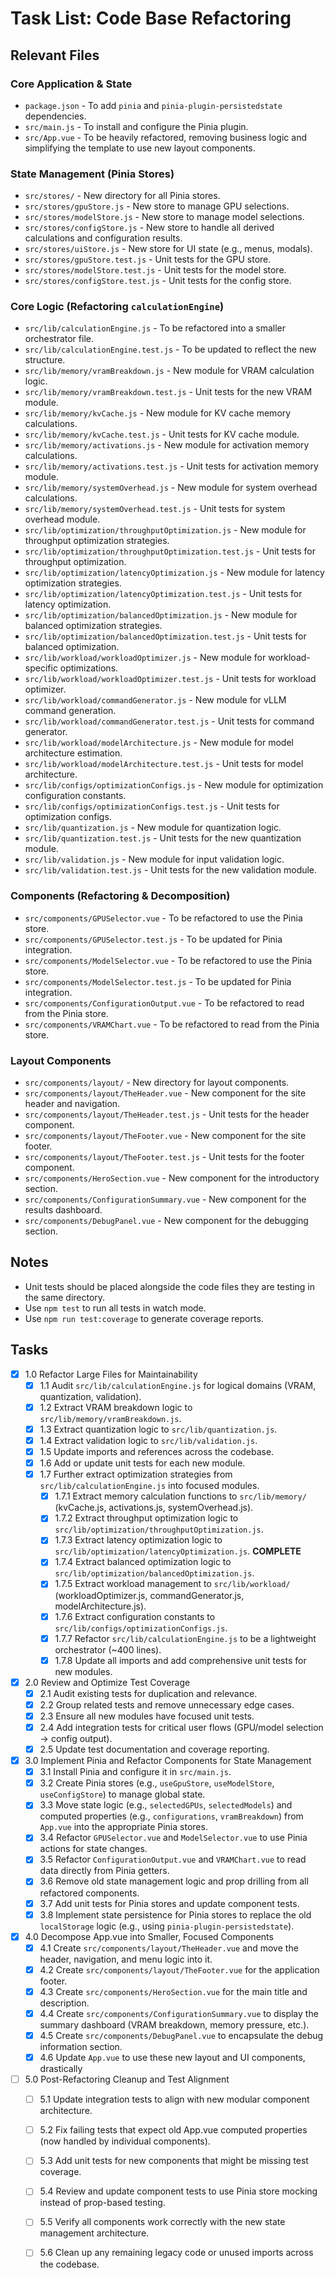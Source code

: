 # Task List: Code Base Refactoring

## Relevant Files

### Core Application & State

* `package.json` - To add `pinia` and `pinia-plugin-persistedstate` dependencies.
* `src/main.js` - To install and configure the Pinia plugin.
* `src/App.vue` - To be heavily refactored, removing business logic and simplifying the template to use new layout components.

### State Management (Pinia Stores)

* `src/stores/` - New directory for all Pinia stores.
* `src/stores/gpuStore.js` - New store to manage GPU selections.
* `src/stores/modelStore.js` - New store to manage model selections.
* `src/stores/configStore.js` - New store to handle all derived calculations and configuration results.
* `src/stores/uiStore.js` - New store for UI state (e.g., menus, modals).
* `src/stores/gpuStore.test.js` - Unit tests for the GPU store.
* `src/stores/modelStore.test.js` - Unit tests for the model store.
* `src/stores/configStore.test.js` - Unit tests for the config store.

### Core Logic (Refactoring `calculationEngine`)

* `src/lib/calculationEngine.js` - To be refactored into a smaller orchestrator file.
* `src/lib/calculationEngine.test.js` - To be updated to reflect the new structure.
* `src/lib/memory/vramBreakdown.js` - New module for VRAM calculation logic.
* `src/lib/memory/vramBreakdown.test.js` - Unit tests for the new VRAM module.
* `src/lib/memory/kvCache.js` - New module for KV cache memory calculations.
* `src/lib/memory/kvCache.test.js` - Unit tests for KV cache module.
* `src/lib/memory/activations.js` - New module for activation memory calculations.
* `src/lib/memory/activations.test.js` - Unit tests for activation memory module.
* `src/lib/memory/systemOverhead.js` - New module for system overhead calculations.
* `src/lib/memory/systemOverhead.test.js` - Unit tests for system overhead module.
* `src/lib/optimization/throughputOptimization.js` - New module for throughput optimization strategies.
* `src/lib/optimization/throughputOptimization.test.js` - Unit tests for throughput optimization.
* `src/lib/optimization/latencyOptimization.js` - New module for latency optimization strategies.
* `src/lib/optimization/latencyOptimization.test.js` - Unit tests for latency optimization.
* `src/lib/optimization/balancedOptimization.js` - New module for balanced optimization strategies.
* `src/lib/optimization/balancedOptimization.test.js` - Unit tests for balanced optimization.
* `src/lib/workload/workloadOptimizer.js` - New module for workload-specific optimizations.
* `src/lib/workload/workloadOptimizer.test.js` - Unit tests for workload optimizer.
* `src/lib/workload/commandGenerator.js` - New module for vLLM command generation.
* `src/lib/workload/commandGenerator.test.js` - Unit tests for command generator.
* `src/lib/workload/modelArchitecture.js` - New module for model architecture estimation.
* `src/lib/workload/modelArchitecture.test.js` - Unit tests for model architecture.
* `src/lib/configs/optimizationConfigs.js` - New module for optimization configuration constants.
* `src/lib/configs/optimizationConfigs.test.js` - Unit tests for optimization configs.
* `src/lib/quantization.js` - New module for quantization logic.
* `src/lib/quantization.test.js` - Unit tests for the new quantization module.
* `src/lib/validation.js` - New module for input validation logic.
* `src/lib/validation.test.js` - Unit tests for the new validation module.

### Components (Refactoring & Decomposition)

* `src/components/GPUSelector.vue` - To be refactored to use the Pinia store.
* `src/components/GPUSelector.test.js` - To be updated for Pinia integration.
* `src/components/ModelSelector.vue` - To be refactored to use the Pinia store.
* `src/components/ModelSelector.test.js` - To be updated for Pinia integration.
* `src/components/ConfigurationOutput.vue` - To be refactored to read from the Pinia store.
* `src/components/VRAMChart.vue` - To be refactored to read from the Pinia store.

### Layout Components

* `src/components/layout/` - New directory for layout components.
* `src/components/layout/TheHeader.vue` - New component for the site header and navigation.
* `src/components/layout/TheHeader.test.js` - Unit tests for the header component.
* `src/components/layout/TheFooter.vue` - New component for the site footer.
* `src/components/layout/TheFooter.test.js` - Unit tests for the footer component.
* `src/components/HeroSection.vue` - New component for the introductory section.
* `src/components/ConfigurationSummary.vue` - New component for the results dashboard.
* `src/components/DebugPanel.vue` - New component for the debugging section.

## Notes

* Unit tests should be placed alongside the code files they are testing in the same directory.
* Use `npm test` to run all tests in watch mode.
* Use `npm run test:coverage` to generate coverage reports.

## Tasks

* [x] 1.0 Refactor Large Files for Maintainability
  * [x] 1.1 Audit `src/lib/calculationEngine.js` for logical domains (VRAM, quantization, validation).
  * [x] 1.2 Extract VRAM breakdown logic to `src/lib/memory/vramBreakdown.js`.
  * [x] 1.3 Extract quantization logic to `src/lib/quantization.js`.
  * [x] 1.4 Extract validation logic to `src/lib/validation.js`.
  * [x] 1.5 Update imports and references across the codebase.
  * [x] 1.6 Add or update unit tests for each new module.
  * [x] 1.7 Further extract optimization strategies from `src/lib/calculationEngine.js` into focused modules.
    * [x] 1.7.1 Extract memory calculation functions to `src/lib/memory/` (kvCache.js, activations.js, systemOverhead.js).
    * [x] 1.7.2 Extract throughput optimization logic to `src/lib/optimization/throughputOptimization.js`.
    * [x] 1.7.3 Extract latency optimization logic to `src/lib/optimization/latencyOptimization.js`. **COMPLETE**
    * [x] 1.7.4 Extract balanced optimization logic to `src/lib/optimization/balancedOptimization.js`.
    * [x] 1.7.5 Extract workload management to `src/lib/workload/` (workloadOptimizer.js, commandGenerator.js, modelArchitecture.js).
    * [x] 1.7.6 Extract configuration constants to `src/lib/configs/optimizationConfigs.js`.
    * [x] 1.7.7 Refactor `src/lib/calculationEngine.js` to be a lightweight orchestrator (~400 lines).
    * [x] 1.7.8 Update all imports and add comprehensive unit tests for new modules.

* [x] 2.0 Review and Optimize Test Coverage
  * [x] 2.1 Audit existing tests for duplication and relevance.
  * [x] 2.2 Group related tests and remove unnecessary edge cases.
  * [x] 2.3 Ensure all new modules have focused unit tests.
  * [x] 2.4 Add integration tests for critical user flows (GPU/model selection → config output).
  * [x] 2.5 Update test documentation and coverage reporting.

* [x] 3.0 Implement Pinia and Refactor Components for State Management
  * [x] 3.1 Install Pinia and configure it in `src/main.js`.
  * [x] 3.2 Create Pinia stores (e.g., `useGpuStore`, `useModelStore`, `useConfigStore`) to manage global state.
  * [x] 3.3 Move state logic (e.g., `selectedGPUs`, `selectedModels`) and computed properties (e.g., `configurations`, `vramBreakdown`) from `App.vue` into the appropriate Pinia stores.
  * [x] 3.4 Refactor `GPUSelector.vue` and `ModelSelector.vue` to use Pinia actions for state changes.
  * [x] 3.5 Refactor `ConfigurationOutput.vue` and `VRAMChart.vue` to read data directly from Pinia getters.
  * [x] 3.6 Remove old state management logic and prop drilling from all refactored components.
  * [x] 3.7 Add unit tests for Pinia stores and update component tests.
  * [x] 3.8 Implement state persistence for Pinia stores to replace the old `localStorage` logic (e.g., using `pinia-plugin-persistedstate`).

* [x] 4.0 Decompose App.vue into Smaller, Focused Components
  * [x] 4.1 Create `src/components/layout/TheHeader.vue` and move the header, navigation, and menu logic into it.
  * [x] 4.2 Create `src/components/layout/TheFooter.vue` for the application footer.
  * [x] 4.3 Create `src/components/HeroSection.vue` for the main title and description.
  * [x] 4.4 Create `src/components/ConfigurationSummary.vue` to display the summary dashboard (VRAM breakdown, memory pressure, etc.).
  * [x] 4.5 Create `src/components/DebugPanel.vue` to encapsulate the debug information section.
  * [x] 4.6 Update `App.vue` to use these new layout and UI components, drastically

* [ ] 5.0 Post-Refactoring Cleanup and Test Alignment
  * [ ] 5.1 Update integration tests to align with new modular component architecture.
  * [ ] 5.2 Fix failing tests that expect old App.vue computed properties (now handled by individual components).
  * [ ] 5.3 Add unit tests for new components that might be missing test coverage.
  * [ ] 5.4 Review and update component tests to use Pinia store mocking instead of prop-based testing.
  * [ ] 5.5 Verify all components work correctly with the new state management architecture.
  * [ ] 5.6 Clean up any remaining legacy code or unused imports across the codebase.
  